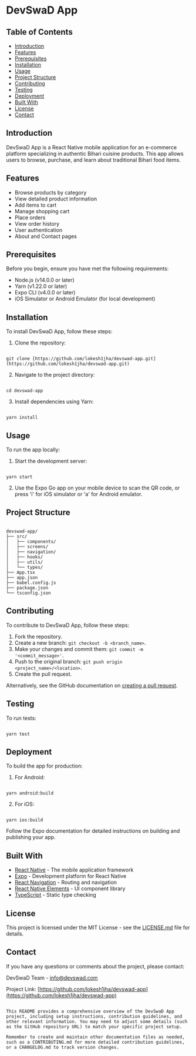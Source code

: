 # DevSwaD App

## Table of Contents
- [Introduction](#introduction)
- [Features](#features)
- [Prerequisites](#prerequisites)
- [Installation](#installation)
- [Usage](#usage)
- [Project Structure](#project-structure)
- [Contributing](#contributing)
- [Testing](#testing)
- [Deployment](#deployment)
- [Built With](#built-with)
- [License](#license)
- [Contact](#contact)

## Introduction

DevSwaD App is a React Native mobile application for an e-commerce platform specializing in authentic Bihari cuisine products. This app allows users to browse, purchase, and learn about traditional Bihari food items.

## Features

- Browse products by category
- View detailed product information
- Add items to cart
- Manage shopping cart
- Place orders
- View order history
- User authentication
- About and Contact pages

## Prerequisites

Before you begin, ensure you have met the following requirements:

- Node.js (v14.0.0 or later)
- Yarn (v1.22.0 or later)
- Expo CLI (v4.0.0 or later)
- iOS Simulator or Android Emulator (for local development)

## Installation

To install DevSwaD App, follow these steps:

1. Clone the repository:
```

git clone [https://github.com/lokesh1jha/devswad-app.git](https://github.com/lokesh1jha/devswad-app.git)
```

2. Navigate to the project directory:
```

cd devswad-app

```

3. Install dependencies using Yarn:
```

yarn install

```

## Usage

To run the app locally:

1. Start the development server:
```

yarn start

```

2. Use the Expo Go app on your mobile device to scan the QR code, or press 'i' for iOS simulator or 'a' for Android emulator.

## Project Structure

```

devswad-app/
├── src/
│   ├── components/
│   ├── screens/
│   ├── navigation/
│   ├── hooks/
│   ├── utils/
│   └── types/
├── App.tsx
├── app.json
├── babel.config.js
├── package.json
└── tsconfig.json

```

## Contributing

To contribute to DevSwaD App, follow these steps:

1. Fork the repository.
2. Create a new branch: `git checkout -b <branch_name>`.
3. Make your changes and commit them: `git commit -m '<commit_message>'`.
4. Push to the original branch: `git push origin <project_name>/<location>`.
5. Create the pull request.

Alternatively, see the GitHub documentation on [creating a pull request](https://help.github.com/articles/creating-a-pull-request/).

## Testing

To run tests:

```

yarn test

```

## Deployment

To build the app for production:

1. For Android:
```

yarn android:build

```

2. For iOS:
```

yarn ios:build

```

Follow the Expo documentation for detailed instructions on building and publishing your app.

## Built With

- [React Native](https://reactnative.dev/) - The mobile application framework
- [Expo](https://expo.dev/) - Development platform for React Native
- [React Navigation](https://reactnavigation.org/) - Routing and navigation
- [React Native Elements](https://reactnativeelements.com/) - UI component library
- [TypeScript](https://www.typescriptlang.org/) - Static type checking

## License

This project is licensed under the MIT License - see the [LICENSE.md](LICENSE.md) file for details.

## Contact

If you have any questions or comments about the project, please contact:

DevSwaD Team - info@devswad.com

Project Link: [https://github.com/lokesh1jha/devswad-app](https://github.com/lokesh1jha/devswad-app)
```

This README provides a comprehensive overview of the DevSwaD App project, including setup instructions, contribution guidelines, and other relevant information. You may need to adjust some details (such as the GitHub repository URL) to match your specific project setup.

Remember to create and maintain other documentation files as needed, such as a CONTRIBUTING.md for more detailed contribution guidelines, or a CHANGELOG.md to track version changes.